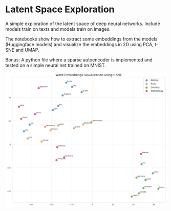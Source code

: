 # Latent Space Exploration

A simple exploration of the latent space of deep neural networks. Include models train on texts and models train on images.

The notebooks show how to extract some embeddings from the models (Huggingface models) and visualize the embeddings in 2D using PCA, t-SNE and UMAP.

Bonus: A python file where a sparse autoencoder is implemented and tested on a simple neural net trained on MNIST.

![tSNE plot of text embeddings](tsneplot.png "t-SNE plot of text embeddings")